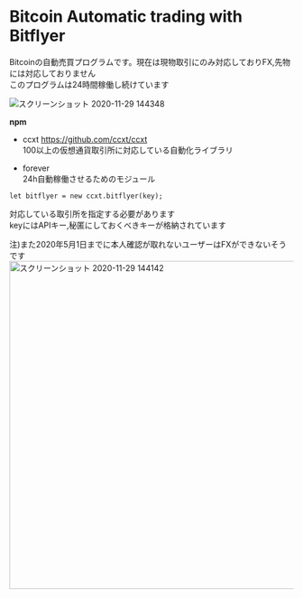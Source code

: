 # Bitcoin Automatic trading with Bitflyer
Bitcoinの自動売買プログラムです。現在は現物取引にのみ対応しておりFX,先物には対応しておりません  
このプログラムは24時間稼働し続けています　　

![スクリーンショット 2020-11-29 144348](https://user-images.githubusercontent.com/70265286/100534539-5da99000-3253-11eb-9cd6-b62c14f8c919.png)
  
**npm**  
- ccxt <https://github.com/ccxt/ccxt>  
100以上の仮想通貨取引所に対応している自動化ライブラリ  
  
- forever  
24h自動稼働させるためのモジュール  

``` 
let bitflyer = new ccxt.bitflyer(key);  
```
対応している取引所を指定する必要があります  
keyにはAPIキー,秘匿にしておくべきキーが格納されています　　


注)また2020年5月1日までに本人確認が取れないユーザーはFXができないそうです　　
<img width="581" alt="スクリーンショット 2020-11-29 144142" src="https://user-images.githubusercontent.com/70265286/100534549-83cf3000-3253-11eb-9174-1bb79e9baf72.png">

　　
